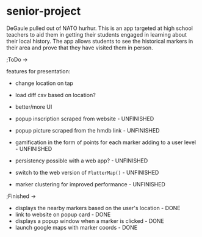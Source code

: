 # senior-project

DeGaule pulled out of NATO hurhur.
This is an app targeted at high school teachers to aid them in getting their students engaged in learning about their local history. 
The app allows students to see the historical markers in their area and prove that they have visited them in person.



;ToDo ->

features for presentation:
- change location on tap
- load diff csv based on location?
- better/more UI

- popup inscription scraped from website - UNFINISHED
- popup picture scraped from the hmdb link - UNFINISHED
- gamification in the form of points for each marker adding to a user level - UNFINISHED
- persistency possible with a web app? - UNFINISHED
- switch to the web version of `FlutterMap()` - UNFINISHED
- marker clustering for improved performance - UNFINISHED


;Finished ->
- displays the nearby markers based on the user's location - DONE
- link to website on popup card - DONE
- displays a popup window when a marker is clicked - DONE
- launch google maps with marker coords - DONE
